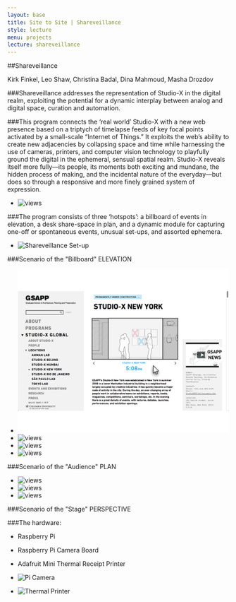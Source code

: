 ```yaml
---
layout: base
title: Site to Site | Shareveillance
style: lecture
menu: projects
lecture: shareveillance
---
```

##Shareveillance

Kirk Finkel, Leo Shaw, Christina Badal, Dina Mahmoud, Masha Drozdov

###Shareveillance addresses the representation of Studio-X in the digital realm, exploiting the potential for a dynamic interplay between analog and digital space, curation and automation.      

###This program connects the ‘real world’ Studio-X with a new web presence based on a triptych of timelapse feeds of key focal points activated by a small-scale “Internet of Things.” It exploits the web’s ability to create new adjacencies by collapsing space and time while harnessing the use of cameras, printers, and computer vision technology to playfully ground the digital in the ephemeral, sensual spatial realm. Studio-X reveals itself more fully—its people, its moments both exciting and mundane, the hidden process of making, and the incidental nature of the everyday—but does so through a responsive and more finely grained system of expression. 

* ![views](https://raw.github.com/site2site/shareveillance/master/images/10.10_site2site_intro.gif)

###The program consists of three ‘hotspots’: a billboard of events in elevation, a desk share-space in plan, and a dynamic module for capturing one-off or spontaneous events, unusual set-ups, and assorted ephemera. 

* ![Shareveillance Set-up](https://raw.github.com/site2site/shareveillance/master/images/S2S_Shareveillance_Setup.png)

###Scenario of the "Billboard" ELEVATION

* ![view1](https://github.com/site2site/shareveillance/blob/c18047f388f2e432ea662d92b711cacb6d1f6650/images/Click_scenario-01-01.gif) 
* ![views](https://raw.github.com/site2site/shareveillance/master/images/10.15_s2s_interface-02.png) 
* ![views](https://raw.github.com/site2site/shareveillance/master/images/10.15_s2s_interface-03.png) 
* ![views](https://raw.github.com/site2site/shareveillance/master/images/10.15_s2s_interface-04.png) 

###Scenario of the "Audience" PLAN

* ![views](http://i.imgur.com/cDqDAyW.gif)
* ![views](http://i.imgur.com/PjhxHDn.jpg)
* ![views](http://i.imgur.com/g5iy7uR.gif)

###Scenario of the "Stage" PERSPECTIVE

###The hardware:
* Raspberry Pi
* Raspberry Pi Camera Board
* Adafruit Mini Thermal Receipt Printer

* ![Pi Camera](https://raw.github.com/site2site/shareveillance/master/images/S2S-Xavatar-4.png)
* ![Thermal Printer](https://raw.github.com/site2site/shareveillance/master/images/S2S-Xavatar-5.png)






